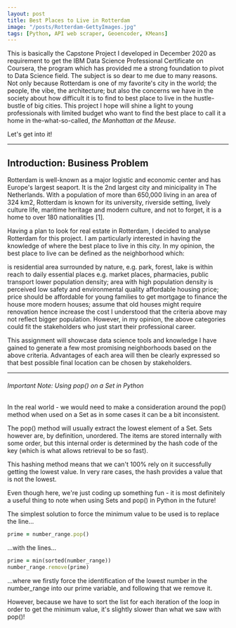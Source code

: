 ```yaml
---
layout: post
title: Best Places to Live in Rotterdam
image: "/posts/Rotterdam-GettyImages.jpg"
tags: [Python, API web scraper, Geoencoder, KMeans]
---
```


This is basically the Capstone Project I developed in December 2020 as requirement to get the IBM Data Science Professional Certificate on Coursera, the program which has provided me a strong foundation to pivot to Data Science field. The subject is so dear to me due to many reasons. Not only because Rotterdam is one of my favorite's city in the world; the people, the vibe, the architecture; but also the concerns we have in the society about how difficult it is to find to best place to live in the hustle-bustle of big cities. This project I hope will shine a light to young professionals with limited budget who want to find the best place to call it a home in the-what-so-called, *the Manhattan at the Meuse*.

Let's get into it!

---

## Introduction: Business Problem 

Rotterdam is well-known as a major logistic and economic center and has Europe's largest seaport. It is the 2nd largest city and minicipality in The Netherlands. With a population of more than 650,000 living in an area of 324 km2, Rotterdam is known for its university, riverside setting, lively culture life, maritime heritage and modern culture, and not to forget, it is a home to over 180 nationalities [1].

Having a plan to look for real estate in Rotterdam, I decided to analyse Rotterdam for this project. I am particularly interested in having the knowledge of where the best place to live in this city. In my opinion, the best place to live can be defined as the neighborhood which:

is residential area surrounded by nature, e.g. park, forest, lake
is within reach to daily essential places e.g. market places, pharmacies, public transport
lower population density; area with high population density is perceived low safety and environmental quality
affordable housing price; price should be affordable for young families to get mortgage to finance the house
more modern houses; assume that old houses might require renovation hence increase the cost
I understood that the criteria above may not reflect bigger population. However, in my opinion, the above categories could fit the stakeholders who just start their professional career.

This assignment will showcase data science tools and knowledge I have gained to generate a few most promising neighborhoods based on the above criteria. Advantages of each area will then be clearly expressed so that best possible final location can be chosen by stakeholders.


---

###### Important Note: Using pop() on a Set in Python

In the real world - we would need to make a consideration around the pop() method when used on a Set as in some cases it can be a bit inconsistent.

The pop() method will usually extract the lowest element of a Set. Sets however are, by definition, unordered. The items are stored internally with some order, but this internal order is determined by the hash code of the key (which is what allows retrieval to be so fast). 

This hashing method means that we can't 100% rely on it successfully getting the lowest value. In very rare cases, the hash provides a value that is not the lowest.

Even though here, we're just coding up something fun - it is most definitely a useful thing to note when using Sets and pop() in Python in the future!

The simplest solution to force the minimum value to be used is to replace the line...

```ruby
prime = number_range.pop()
```

...with the lines...

```ruby
prime = min(sorted(number_range))
number_range.remove(prime)
```

...where we firstly force the identification of the lowest number in the number_range into our prime variable, and following that we remove it.

However, because we have to sort the list for each iteration of the loop in order to get the minimum value, it's slightly slower than what we saw with pop()!


